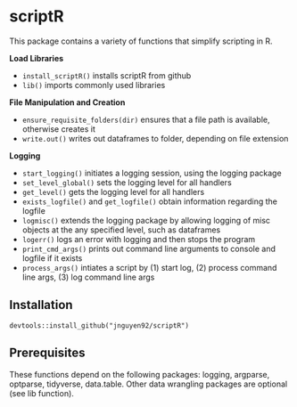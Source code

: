 # scriptR

This package contains a variety of functions that simplify scripting in R. 

**Load Libraries**

* `install_scriptR()` installs scriptR from github
* `lib()` imports commonly used libraries

**File Manipulation and Creation**

* `ensure_requisite_folders(dir)` ensures that a file path is available, otherwise creates it
* `write.out()` writes out dataframes to folder, depending on file extension

**Logging**

* `start_logging()` initiates a logging session, using the logging package
* `set_level_global()` sets the logging level for all handlers
* `get_level()` gets the logging level for all handlers
* `exists_logfile()` and `get_logfile()` obtain information regarding the logfile
* `logmisc()` extends the logging package by allowing logging of misc objects at the any specified level, such as dataframes
* `logerr()` logs an error with logging and then stops the program
* `print_cmd_args()` prints out command line arguments to console and logfile if it exists
* `process_args()` intiates a script by (1) start log, (2) process command line args, (3) log command line args

## Installation
`devtools::install_github("jnguyen92/scriptR")`

## Prerequisites
These functions depend on the following packages: logging, argparse, optparse, tidyverse, data.table. Other data wrangling packages are optional (see lib function).
